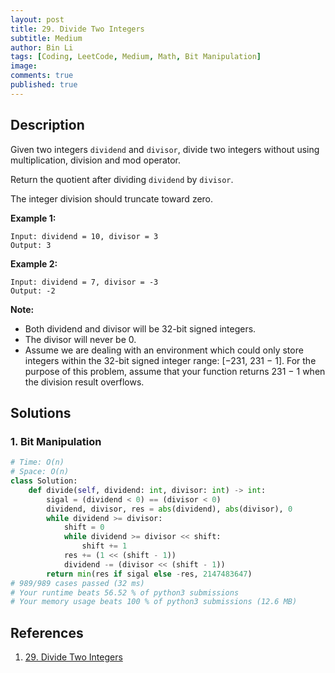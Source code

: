 ```yaml
---
layout: post
title: 29. Divide Two Integers
subtitle: Medium
author: Bin Li
tags: [Coding, LeetCode, Medium, Math, Bit Manipulation]
image: 
comments: true
published: true
---
```


## Description

Given two integers `dividend` and `divisor`, divide two integers without using multiplication, division and mod operator.

Return the quotient after dividing `dividend` by `divisor`.

The integer division should truncate toward zero.

**Example 1:**

```
Input: dividend = 10, divisor = 3
Output: 3
```

**Example 2:**

```
Input: dividend = 7, divisor = -3
Output: -2
```

**Note:**

- Both dividend and divisor will be 32-bit signed integers.
- The divisor will never be 0.
- Assume we are dealing with an environment which could only store integers within the 32-bit signed integer range: [−231,  231 − 1]. For the purpose of this problem, assume that your function returns 231 − 1 when the division result overflows.


## Solutions
### 1. Bit Manipulation

```python
# Time: O(n)
# Space: O(n)
class Solution:
    def divide(self, dividend: int, divisor: int) -> int:
        sigal = (dividend < 0) == (divisor < 0)
        dividend, divisor, res = abs(dividend), abs(divisor), 0
        while dividend >= divisor:
            shift = 0
            while dividend >= divisor << shift:
                shift += 1
            res += (1 << (shift - 1))
            dividend -= (divisor << (shift - 1))
        return min(res if sigal else -res, 2147483647)
# 989/989 cases passed (32 ms)
# Your runtime beats 56.52 % of python3 submissions
# Your memory usage beats 100 % of python3 submissions (12.6 MB)
```
## References
1. [29. Divide Two Integers](https://leetcode.com/problems/divide-two-integers/)
